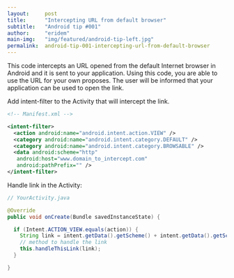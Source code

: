 ```yaml
---
layout:     post
title:      "Intercepting URL from default browser"
subtitle:   "Android tip #001"
author:     "eridem"
main-img:   "img/featured/android-tip-left.jpg"
permalink:  android-tip-001-intercepting-url-from-default-browser
---
```


This code intercepts an URL opened from the default Internet browser in Android and it is sent to your application. Using this code, you are able to use the URL for your own proposes. The user will be informed that your application can be used to open the link.

Add intent-filter to the Activity that will intercept the link.

```xml
<!-- Manifest.xml -->

<intent-filter>
  <action android:name="android.intent.action.VIEW" />
  <category android:name="android.intent.category.DEFAULT" />
  <category android:name="android.intent.category.BROWSABLE" />
  <data android:scheme="http"
   android:host="www.domain_to_intercept.com"
   android:pathPrefix="" />
</intent-filter>
```

Handle link in the Activity:

```java
// YourActivity.java

@Override
public void onCreate(Bundle savedInstanceState) {

  if (Intent.ACTION_VIEW.equals(action)) {
    String link = intent.getData().getScheme() + intent.getData().getSchemeSpecificPart();
    // method to handle the link
    this.handleThisLink(link);
  }

}
```
